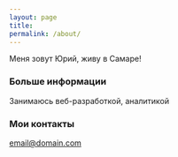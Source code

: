 ```yaml
---
layout: page
title: 
permalink: /about/
---
```


Меня зовут Юрий, живу в Самаре!

### Больше информации

Занимаюсь веб-разработкой, аналитикой

### Мои контакты

[email@domain.com](mailto:yuriymironov77@gmail.com)
